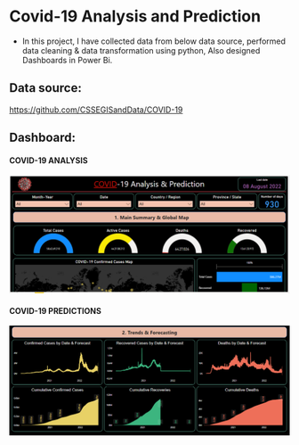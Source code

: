 # <h1>Covid-19 Analysis and Prediction</h1>
* In this project, I have collected data from below data source, performed data cleaning & data transformation using python, Also designed Dashboards in Power Bi. 


## Data source:
https://github.com/CSSEGISandData/COVID-19

## Dashboard:
<h4>COVID-19 ANALYSIS</h4>
<img src="Dashboard.png" alt="Dashboard">

<h4>COVID-19 PREDICTIONS</h4>
<img src="Predictions.png" alt="Dashboard">
